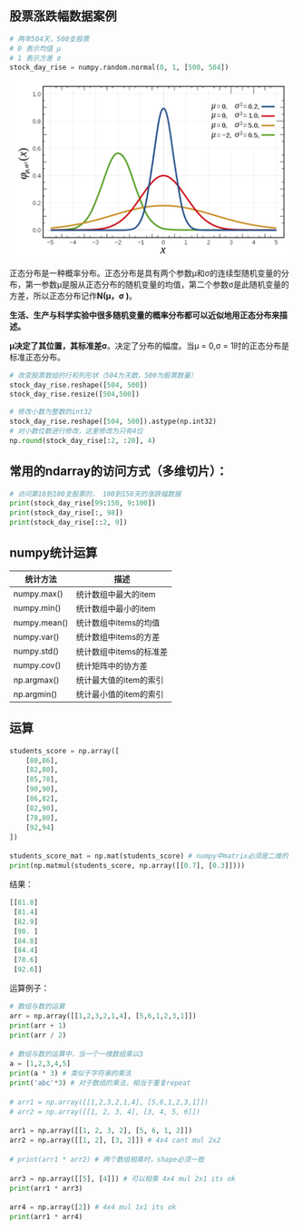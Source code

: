## 股票涨跌幅数据案例

```python
# 两年504天，500支股票
# 0 表示均值 μ
# 1 表示方差 σ
stock_day_rise = numpy.random.normal(0, 1, [500, 504])
```

![正态分布](assets/正态分布.png)

正态分布是一种概率分布。正态分布是具有两个参数μ和σ的连续型随机变量的分布，第一参数μ是服从正态分布的随机变量的均值，第二个参数σ是此随机变量的方差，所以正态分布记作**N(μ，σ )**。

**生活、生产与科学实验中很多随机变量的概率分布都可以近似地用正态分布来描述。**

**μ决定了其位置，其标准差σ**。决定了分布的幅度。当μ = 0,σ = 1时的正态分布是标准正态分布。

```python
# 改变股票数组的行和列形状（504为天数，500为股票数量）
stock_day_rise.reshape([504, 500])
stock_day_rise.resize([504,500])
```

```python
# 修改小数为整数的int32
stock_day_rise.reshape([504, 500]).astype(np.int32)
# 对小数位数进行修改，这里修改为只有4位
np.round(stock_day_rise[:2, :20], 4)
```



## 常用的ndarray的访问方式（多维切片）：

```python
# 访问第10到100支股票的， 100到150天的涨跌幅数据
print(stock_day_rise[99:150, 9:100])
print(stock_day_rise[:, 98])
print(stock_day_rise[::2, 9])
```



## numpy统计运算

| 统计方法     | 描述                    |
| ------------ | ----------------------- |
| numpy.max()  | 统计数组中最大的item    |
| numpy.min()  | 统计数组中最小的item    |
| numpy.mean() | 统计数组中items的均值   |
| numpy.var()  | 统计数组中items的方差   |
| numpy.std()  | 统计数组中items的标准差 |
| numpy.cov()  | 统计矩阵中的协方差      |
| np.argmax()  | 统计最大值的item的索引  |
| np.argmin()  | 统计最小值的item的索引  |



## 运算

```python
students_score = np.array([
    [80,86],
    [82,80],
    [85,78],
    [90,90],
    [86,82],
    [82,90],
    [78,80],
    [92,94]
])

students_score_mat = np.mat(students_score) # numpy中matrix必须是二维的
print(np.matmul(students_score, np.array([[0.7], [0.3]])))
```

结果：

```python
[[81.8]
 [81.4]
 [82.9]
 [90. ]
 [84.8]
 [84.4]
 [78.6]
 [92.6]]
```

运算例子：

```python
# 数组与数的运算
arr = np.array([[1,2,3,2,1,4], [5,6,1,2,3,1]])
print(arr + 1)
print(arr / 2)

# 数组与数的运算中，当一个一维数组乘以3
a = [1,2,3,4,5]
print(a * 3) # 类似于字符串的乘法
print('abc'*3) # 对于数组的乘法，相当于重复repeat

# arr1 = np.array([[1,2,3,2,1,4], [5,6,1,2,3,1]])
# arr2 = np.array([[1, 2, 3, 4], [3, 4, 5, 6]])

arr1 = np.array([[1, 2, 3, 2], [5, 6, 1, 2]])
arr2 = np.array([[1, 2], [3, 2]]) # 4x4 cant mul 2x2

# print(arr1 * arr2) # 两个数组相乘时，shape必须一致

arr3 = np.array([[5], [4]]) # 可以相乘 4x4 mul 2x1 its ok
print(arr1 * arr3)

arr4 = np.array([2]) # 4x4 mul 1x1 its ok
print(arr1 * arr4)
```



​	





